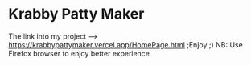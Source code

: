 # Krabby Patty Maker

The link into my project --> https://krabbypattymaker.vercel.app/HomePage.html ;Enjoy ;)
NB: Use Firefox browser to enjoy better experience
